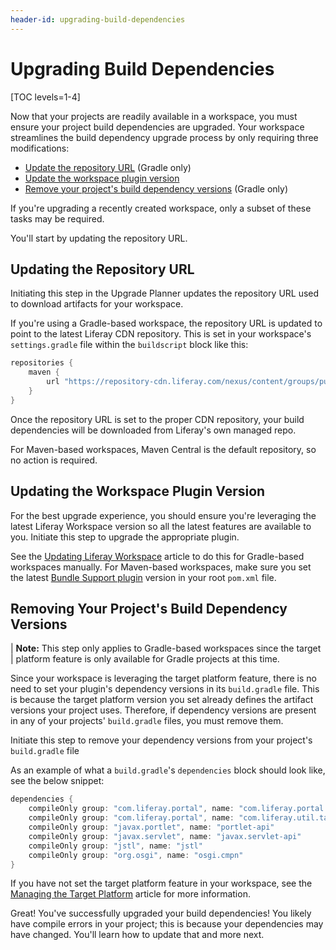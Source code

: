 ```yaml
---
header-id: upgrading-build-dependencies
---
```


# Upgrading Build Dependencies

[TOC levels=1-4]

Now that your projects are readily available in a workspace, you must ensure
your project build dependencies are upgraded. Your workspace streamlines the
build dependency upgrade process by only requiring three modifications:

- [Update the repository URL](#updating-the-repository-url) (Gradle only)
- [Update the workspace plugin version](#updating-the-workspace-plugin-version)
- [Remove your project's build dependency versions](#removing-your-projects-build-dependency-versions)
  (Gradle only)

If you're upgrading a recently created workspace, only a subset of these tasks
may be required.

You'll start by updating the repository URL.

## Updating the Repository URL

Initiating this step in the Upgrade Planner updates the repository URL used
to download artifacts for your workspace.

If you're using a Gradle-based workspace, the repository URL is updated to point
to the latest Liferay CDN repository. This is set in your workspace's
`settings.gradle` file within the `buildscript` block like this:

```gradle
repositories {
    maven {
        url "https://repository-cdn.liferay.com/nexus/content/groups/public"
    }
}
```

Once the repository URL is set to the proper CDN repository, your build
dependencies will be downloaded from Liferay's own managed repo.

For Maven-based workspaces, Maven Central is the default repository, so no
action is required.

## Updating the Workspace Plugin Version

For the best upgrade experience, you should ensure you're leveraging the latest
Liferay Workspace version so all the latest features are available to you.
Initiate this step to upgrade the appropriate plugin.

See the
[Updating Liferay Workspace](/docs/7-2/reference/-/knowledge_base/r/updating-liferay-workspace)
article to do this for Gradle-based workspaces manually. For Maven-based
workspaces, make sure you set the latest
[Bundle Support plugin](/docs/7-2/reference/-/knowledge_base/r/bundle-support-plugin)
version in your root `pom.xml` file.

## Removing Your Project's Build Dependency Versions

| **Note:** This step only applies to Gradle-based workspaces since the target
| platform feature is only available for Gradle projects at this time.

Since your workspace is leveraging the target platform feature, there is no need
to set your plugin's dependency versions in its `build.gradle` file. This is
because the target platform version you set already defines the artifact
versions your project uses. Therefore, if dependency versions are present in
any of your projects' `build.gradle` files, you must remove them.

Initiate this step to remove your dependency versions from your project's
`build.gradle` file

As an example of what a `build.gradle`'s `dependencies` block should look like,
see the below snippet:

```gradle
dependencies {
    compileOnly group: "com.liferay.portal", name: "com.liferay.portal.kernel"
    compileOnly group: "com.liferay.portal", name: "com.liferay.util.taglib"
    compileOnly group: "javax.portlet", name: "portlet-api"
    compileOnly group: "javax.servlet", name: "javax.servlet-api"
    compileOnly group: "jstl", name: "jstl"
    compileOnly group: "org.osgi", name: "osgi.cmpn"
}
```

If you have not set the target platform feature in your workspace, see the
[Managing the Target Platform](/docs/7-2/reference/-/knowledge_base/r/managing-the-target-platform)
article for more information.

Great! You've successfully upgraded your build dependencies! You likely have
compile errors in your project; this is because your dependencies may have
changed. You'll learn how to update that and more next.

